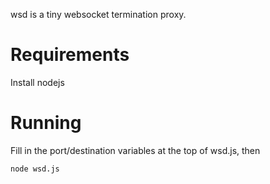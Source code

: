 wsd is a tiny websocket termination proxy.

# Requirements

Install nodejs

# Running

Fill in the port/destination variables at the top of wsd.js, then

```
node wsd.js
```
